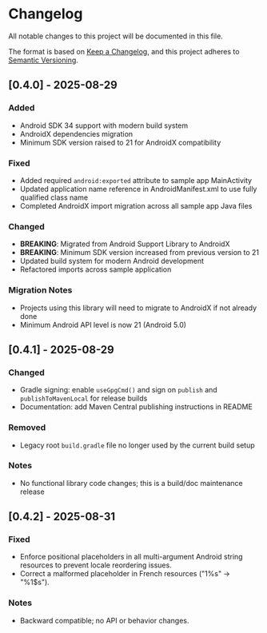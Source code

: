 # Changelog

All notable changes to this project will be documented in this file.

The format is based on [Keep a Changelog](https://keepachangelog.com/en/1.0.0/),
and this project adheres to [Semantic Versioning](https://semver.org/spec/v2.0.0.html).

## [0.4.0] - 2025-08-29

### Added
- Android SDK 34 support with modern build system
- AndroidX dependencies migration
- Minimum SDK version raised to 21 for AndroidX compatibility

### Fixed
- Added required `android:exported` attribute to sample app MainActivity
- Updated application name reference in AndroidManifest.xml to use fully qualified class name
- Completed AndroidX import migration across all sample app Java files

### Changed
- **BREAKING**: Migrated from Android Support Library to AndroidX
- **BREAKING**: Minimum SDK version increased from previous version to 21
- Updated build system for modern Android development
- Refactored imports across sample application

### Migration Notes
- Projects using this library will need to migrate to AndroidX if not already done
- Minimum Android API level is now 21 (Android 5.0)

## [0.4.1] - 2025-08-29

### Changed
- Gradle signing: enable `useGpgCmd()` and sign on `publish` and `publishToMavenLocal` for release builds
- Documentation: add Maven Central publishing instructions in README

### Removed
- Legacy root `build.gradle` file no longer used by the current build setup

### Notes
- No functional library code changes; this is a build/doc maintenance release

## [0.4.2] - 2025-08-31

### Fixed
- Enforce positional placeholders in all multi-argument Android string resources to prevent locale reordering issues.
- Correct a malformed placeholder in French resources ("1%s" -> "%1$s").

### Notes
- Backward compatible; no API or behavior changes.
